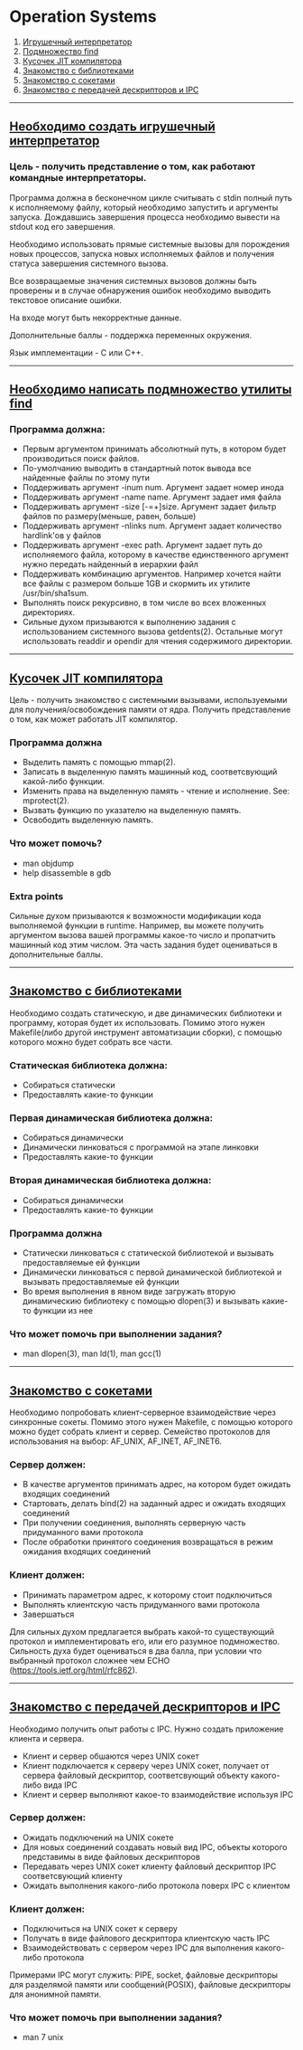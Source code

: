 # Operation Systems

1. [Игрушечный интерпретатор](#Interpretator)
2. [Подмножество find](#Find)
3. [Кусочек JIT компилятора](#JIT)
4. [Знакомство с библиотеками](#Libs)
5. [Знакомство с сокетами](#Sockets)
7. [Знакомство с передачей дескрипторов и IPC](#DescPassing)

***

<a name="Interpretator"></a>
## [Необходимо создать игрушечный интерпретатор](https://github.com/nothingelsematters/terminal.git)

### Цель - получить представление о том, как работают командные интерпретаторы.

Программа должна в бесконечном цикле считывать с stdin полный путь к
исполняемому файлу, который необходимо запустить и аргументы запуска.
Дождавшись завершения процесса необходимо вывести на stdout код его завершения.

Необходимо использовать прямые системные вызовы для порождения новых процессов,
запуска новых исполняемых файлов и получения статуса завершения системного
вызова.

Все возвращаемые значения системных вызовов должны быть проверены и в случае
обнаружения ошибок необходимо выводить текстовое описание ошибки.

На входе могут быть некорректные данные.

Дополнительные баллы - поддержка переменных окружения.

Язык имплементации - C или C++.

---

<a name="Find"></a>
## [Необходимо написать подмножество утилиты find](https://github.com/nothingelsematters/find.git)

### Программа должна:

- Первым аргументом принимать абсолютный путь, в котором будет производиться поиск файлов.
- По-умолчанию выводить в стандартный поток вывода все найденные файлы по этому пути
- Поддерживать аргумент -inum num. Аргумент задает номер инода
- Поддерживать аргумент -name name. Аргумент задает имя файла
- Поддерживать аргумент -size [-=+]size. Аргумент задает фильтр файлов по размеру(меньше, равен, больше)
- Поддерживать аргумент -nlinks num. Аргумент задает количество hardlink'ов у файлов
- Поддерживать аргумент -exec path. Аргумент задает путь до исполняемого файла, которому в качестве единственного аргумент нужно передать найденный в иерархии файл
- Поддерживать комбинацию аргументов. Например хочется найти все файлы с размером больше 1GB и скормить их утилите /usr/bin/sha1sum.
- Выполнять поиск рекурсивно, в том числе во всех вложенных директориях.
- Сильные духом призываются к выполнению задания с использованием системного вызова getdents(2). Остальные могут использовать readdir и opendir для чтения содержимого директории.

---

<a name="JIT"></a>
##  [Кусочек JIT компилятора](https://github.com/nothingelsematters/pseudo-jit.git)

Цель - получить знакомство с системными вызывами, используемыми для получения/освобождения
памяти от ядра. Получить представление о том, как может работать JIT компилятор.

### Программа должна
 * Выделить память с помощью mmap(2).
 * Записать в выделенную память машинный код, соответсвующий какой-либо функции.
 * Изменить права на выделенную память - чтение и исполнение. See: mprotect(2).
 * Вызвать функцию по указателю на выделенную память.
 * Освободить выделенную память.

### Что может помочь?
 * man objdump
 * help disassemble в gdb

### Extra points
Сильные духом призываются к возможности модификации кода выполняемой функции
в runtime. Например, вы можете получить аргументом вызова вашей программы
какое-то число и пропатчить машинный код этим числом. Эта часть задания будет
оцениваться в дополнительные баллы.

---

<a name="Libs"></a>
##  [Знакомство с библиотеками](https://github.com/nothingelsematters/libs-acquaintance.git)

Необходимо создать статическую, и две динамических библиотеки и программу, которая будет их использовать.
Помимо этого нужен Makefile(либо другой инструмент автоматизации сборки), с помощью которого можно будет собрать все части.

### Статическая библиотека должна:
 * Собираться статически
 * Предоставлять какие-то функции

### Первая динамическая библиотека должна:
 * Собираться динамически
 * Динамически линковаться с программой на этапе линковки
 * Предоставлять какие-то функции

### Вторая динамическая библиотека должна:
 * Собираться динамически
 * Предоставлять какие-то функции

### Программа должна
 * Статически линковаться с статической библиотекой и вызывать предоставляемые ей функции
 * Динамически линковаться с первой динамической библиотекой и вызывать предоставляемые ей функции
 * Во время выполнения в явном виде загружать вторую динамическию библиотеку с помощью dlopen(3) и вызывать какие-то функции из нее

### Что может помочь при выполнении задания?
 * man dlopen(3), man ld(1), man gcc(1)

---

<a name="Sockets"></a>
## [Знакомство с сокетами](https://github.com/nothingelsematters/synchronous-socket-service.git)

Необходимо попробовать клиент-серверное взаимодействие через синхронные сокеты.
Помимо этого нужен Makefile, с помощью которого можно будет собрать клиент и сервер.
Семейство протоколов для использования на выбор: AF_UNIX, AF_INET, AF_INET6.

### Сервер должен:
 * В качестве аргументов принимать адрес, на котором будет ожидать входящих соединений
 * Стартовать, делать bind(2) на заданный адрес и ожидать входящих соединений
 * При получении соединения, выполнять серверную часть придуманного вами протокола
 * После обработки принятого соединения возвращаться в режим ожидания входящих соединений

### Клиент должен:
 * Принимать параметром адрес, к которому стоит подключиться
 * Выполнять клиентскую часть придуманного вами протокола
 * Завершаться

Для сильных духом предлагается выбрать какой-то существующий протокол и имплементировать его, или его разумное подмножество.
Сильность духа будет оцениваться в два балла, при условии что выбранный протокол сложнее чем ECHO (https://tools.ietf.org/html/rfc862).

---

<a name="DescPassing"></a>
## [Знакомство с передачей дескрипторов и IPC](https://github.com/nothingelsematters/net-descriptor-passing.git)

Необходимо получить опыт работы с IPC. Нужно создать приложение клиента и сервера.
 * Клиент и сервер обшаются через UNIX сокет
 * Клиент подключается к серверу через UNIX сокет, получает от сервера файловый дескриптор, соответсвующий объекту какого-либо вида IPC
 * Клиент и сервер выполняют какое-то взаимодействие используя IPC

### Сервер должен:
 * Ожидать подключений на UNIX сокете
 * Для новых соединений создавать новый вид IPC, объекты которого представимы в виде файловых дескрипторов
 * Передавать через UNIX сокет клиенту файловый дескриптор IPC соответсвующий клиенту
 * Ожидать выполнения какого-либо протокола поверх IPC с клиентом

### Клиент должен:
 * Подключиться на UNIX сокет к серверу</li>
 * Получать в виде файлового дескриптора клиентскую часть IPC</li>
 * Взаимодействовать с сервером через IPC для выполнения какого-либо протокола</li>

Примерами IPC могут служить: PIPE, socket, файловые дескрипторы для разделямой памяти или сообщений(POSIX), файловые дескрипторы для анонимной памяти.

### Что может помочь при выполнении задания?
 * man 7 unix

